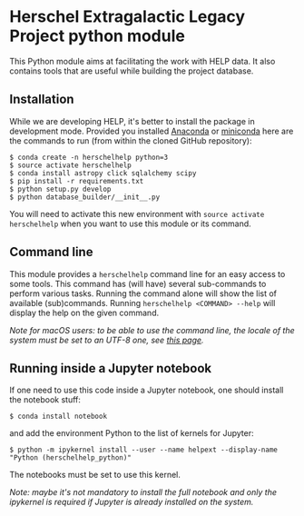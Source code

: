 Herschel Extragalactic Legacy Project python module
===================================================

This Python module aims at facilitating the work with HELP data. It also
contains tools that are useful while building the project database.

Installation
------------

While we are developing HELP, it's better to install the package in development
mode. Provided you installed [Anaconda](https://www.continuum.io/) or
[miniconda](http://conda.pydata.org/miniconda.html) here are the commands to
run (from within the cloned GitHub repository):

```Shell
$ conda create -n herschelhelp python=3
$ source activate herschelhelp
$ conda install astropy click sqlalchemy scipy
$ pip install -r requirements.txt
$ python setup.py develop
$ python database_builder/__init__.py
```

You will need to activate this new environment with `source activate
herschelhelp` when you want to use this module or its command.

Command line
------------

This module provides a `herschelhelp` command line for an easy access to some
tools. This command has (will have) several sub-commands to perform various
tasks. Running the command alone will show the list of available (sub)commands.
Running `herschelhelp <COMMAND> --help` will display the help on the given
command.

*Note for macOS users: to be able to use the command line, the locale of the
system must be set to an UTF-8 one, see [this
page](http://click.pocoo.org/5/python3/#python3-surrogates).*

Running inside a Jupyter notebook
---------------------------------

If one need to use this code inside a Jupyter notebook, one should install the
notebook stuff:

```Shell
$ conda install notebook
```

and add the environment Python to the list of kernels for Jupyter:

```Shell
$ python -m ipykernel install --user --name helpext --display-name "Python (herschelhelp_python)"
```

The notebooks must be set to use this kernel.

*Note: maybe it's not mandatory to install the full notebook and only the
ipykernel is required if Jupyter is already installed on the system.*
